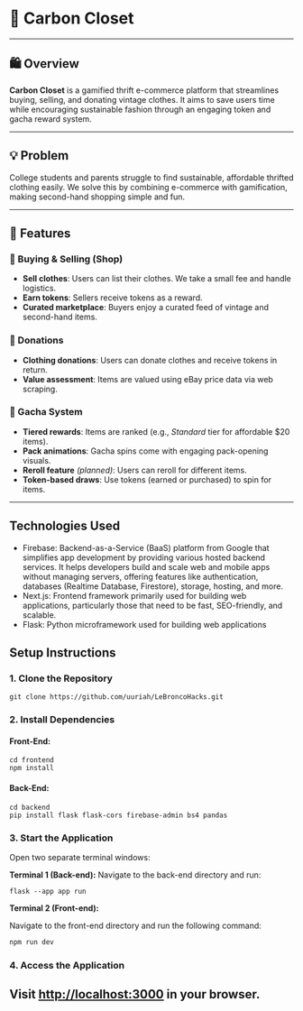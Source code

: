 # 👕 Carbon Closet

---

## 🛍️ Overview

**Carbon Closet** is a gamified thrift e-commerce platform that streamlines buying, selling, and donating vintage clothes. It aims to save users time while encouraging sustainable fashion through an engaging token and gacha reward system.

---

## 💡 Problem

College students and parents struggle to find sustainable, affordable thrifted clothing easily. We solve this by combining e-commerce with gamification, making second-hand shopping simple and fun.

---

## 🔧 Features

### 🛒 Buying & Selling (Shop)

- **Sell clothes**: Users can list their clothes. We take a small fee and handle logistics.
- **Earn tokens**: Sellers receive tokens as a reward.
- **Curated marketplace**: Buyers enjoy a curated feed of vintage and second-hand items.

### 🎁 Donations

- **Clothing donations**: Users can donate clothes and receive tokens in return.
- **Value assessment**: Items are valued using eBay price data via web scraping.

### 🎲 Gacha System

- **Tiered rewards**: Items are ranked (e.g., *Standard* tier for affordable $20 items).
- **Pack animations**: Gacha spins come with engaging pack-opening visuals.
- **Reroll feature** *(planned)*: Users can reroll for different items.
- **Token-based draws**: Use tokens (earned or purchased) to spin for items.

---
## Technologies Used
- Firebase: Backend-as-a-Service (BaaS) platform from Google that simplifies app development by providing various hosted backend services. It helps developers build and scale web and mobile apps without managing servers, offering features like authentication, databases (Realtime Database, Firestore), storage, hosting, and more.
- Next.js: Frontend framework primarily used for building web applications, particularly those that need to be fast, SEO-friendly, and scalable.
- Flask: Python microframework used for building web applications

## Setup Instructions 

### 1. Clone the Repository

```
git clone https://github.com/uuriah/LeBroncoHacks.git
```
### 2. Install Dependencies

#### Front-End:
```
cd frontend
npm install
```

#### Back-End:
```
cd backend
pip install flask flask-cors firebase-admin bs4 pandas
```

### 3. Start the Application

Open two separate terminal windows:

**Terminal 1 (Back-end):**
Navigate to the back-end directory and run:
```
flask --app app run
```

**Terminal 2 (Front-end):**

Navigate to the front-end directory and run the following command:
```bash
npm run dev
```

### 4. Access the Application

Visit [http://localhost:3000](http://localhost:3000) in your browser.
---
